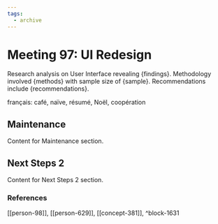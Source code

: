 ```yaml
---
tags:
  - archive
---
```


# Meeting 97: UI Redesign

Research analysis on User Interface revealing {findings}. Methodology involved {methods} with sample size of {sample}. Recommendations include {recommendations}.

français: café, naïve, résumé, Noël, coopération

## Maintenance

Content for Maintenance section.

## Next Steps 2

Content for Next Steps 2 section.


### References
[[person-98]], [[person-629]], [[concept-381]], ^block-1631
